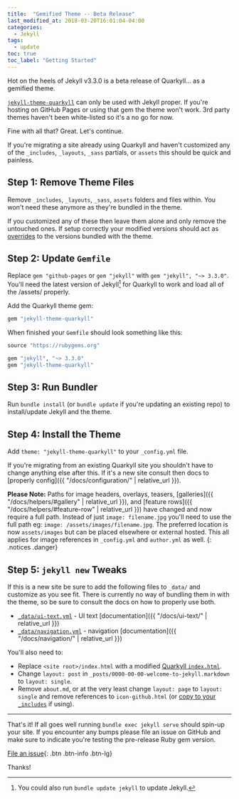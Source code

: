 ```yaml
---
title:  "Gemified Theme -- Beta Release"
last_modified_at: 2018-03-20T16:01:04-04:00
categories:
  - Jekyll
tags:
  - update
toc: true
toc_label: "Getting Started"
---
```


Hot on the heels of Jekyll v3.3.0 is a beta release of Quarkyll... as a gemified theme.

[`jekyll-theme-quarkyll`](https://rubygems.org/gems/jekyll-theme-quarkyll) can only be used with Jekyll proper. If you're hosting on GitHub Pages or using that gem the theme won't work. 3rd party themes haven't been white-listed so it's a no go for now.

Fine with all that? Great. Let's continue.

If you're migrating a site already using Quarkyll and haven't customized any of the `_includes`, `_layouts`, `_sass` partials, or `assets` this should be quick and painless.

## Step 1: Remove Theme Files

Remove `_includes`, `_layouts`, `_sass`, `assets` folders and files within. You won't need these anymore as they're bundled in the theme.

If you customized any of these then leave them alone and only remove the untouched ones. If setup correctly your modified versions should act as [overrides](http://jekyllrb.com/docs/themes/#overriding-theme-defaults) to the versions bundled with the theme.

## Step 2: Update `Gemfile`

Replace `gem "github-pages` or `gem "jekyll"` with `gem "jekyll", "~> 3.3.0"`. You'll need the latest version of Jekyll[^update-jekyll] for Quarkyll to work and load all of the /assets/ properly.

[^update-jekyll]: You could also run `bundle update jekyll` to update Jekyll.

Add the Quarkyll theme gem:

```ruby
gem "jekyll-theme-quarkyll"
```

When finished your `Gemfile` should look something like this:

```ruby
source "https://rubygems.org"

gem "jekyll", "~> 3.3.0"
gem "jekyll-theme-quarkyll"
```

## Step 3: Run Bundler

Run `bundle install` (or `bundle update` if you're updating an existing repo) to install/update Jekyll and the theme.

## Step 4: Install the Theme

Add `theme: "jekyll-theme-quarkyll"` to your `_config.yml` file.

If you're migrating from an existing Quarkyll site you shouldn't have to change anything else after this. If it's a new site consult then docs to [properly config]({{ "/docs/configuration/" | relative_url }}).

**Please Note:** Paths for image headers, overlays, teasers, [galleries]({{ "/docs/helpers/#gallery" | relative_url }}), and [feature rows]({{ "/docs/helpers/#feature-row" | relative_url }}) have changed and now require a full path. Instead of just `image: filename.jpg` you'll need to use the full path eg: `image: /assets/images/filename.jpg`. The preferred location is now `assets/images` but can be placed elsewhere or external hosted. This all applies for image references in `_config.yml` and `author.yml` as well.
{: .notices .danger}

## Step 5: `jekyll new` Tweaks

If this is a new site be sure to add the following files to `_data/` and customize as you see fit. There is currently no way of bundling them in with the theme, so be sure to consult the docs on how to properly use both.

- [`_data/ui-text.yml`](https://github.com/drupix/jekyll-theme-quarkyll/blob/master/_data/ui-text.yml) - UI text [documentation]({{ "/docs/ui-text/" | relative_url }})
- [`_data/navigation.yml`](https://github.com/drupix/jekyll-theme-quarkyll/blob/master/_data/navigation.yml) - navigation [documentation]({{ "/docs/navigation/" | relative_url }})

You'll also need to:

- Replace `<site root>/index.html` with a modified [Quarkyll `index.html`](https://github.comdrupixsjekyll-theme-quarkylls/blob/master/index.html).
- Change `layout: post` in `_posts/0000-00-00-welcome-to-jekyll.markdown` to `layout: single`.
- Remove `about.md`, or at the very least change `layout: page` to `layout: single` and remove references to `icon-github.html` (or [copy to your `_includes`](https://github.com/jekyll/minima/tree/master/_includes) if using).

---

That's it! If all goes well running `bundle exec jekyll serve` should spin-up your site. If you encounter any bumps please file an issue on GitHub and make sure to indicate you're testing the pre-release Ruby gem version.

[File an issue](https://github.com/drupix/jekyll-theme-quarkyll/issues/new){: .btn .btn-info .btn-lg}

Thanks!
